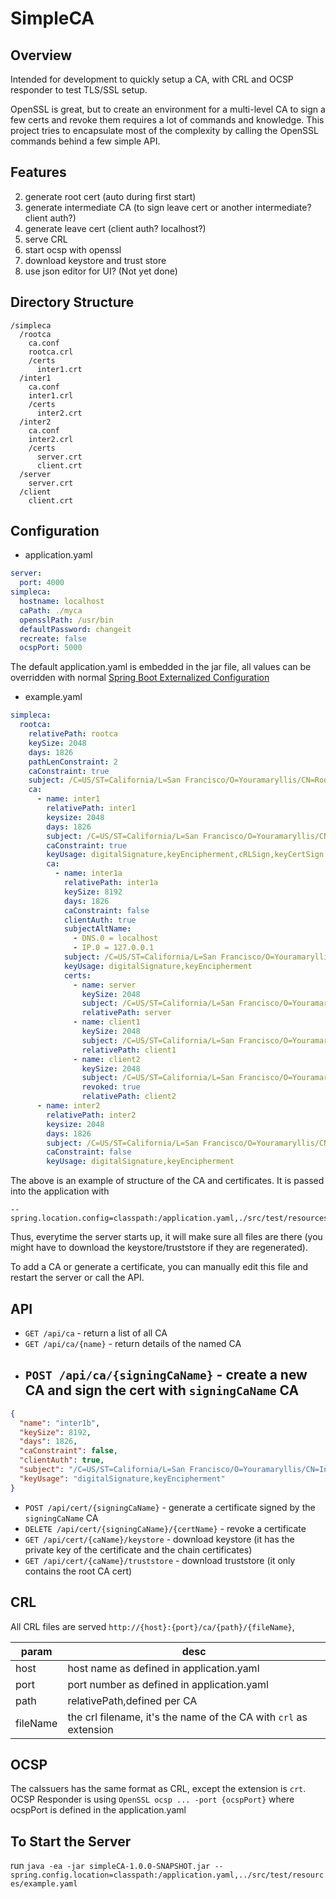 # SimpleCA

## Overview

Intended for development to quickly setup a CA, with CRL and OCSP responder to test TLS/SSL setup.

OpenSSL is great, but to create an environment for a multi-level CA to sign a few certs and revoke them requires a lot of commands and knowledge.
This project tries to encapsulate most of the complexity by calling the OpenSSL commands behind a few simple API.

## Features
2. generate root cert (auto during first start)
3. generate intermediate CA (to sign leave cert or another intermediate?  client auth?)
4. generate leave cert (client auth? localhost?)
5. serve CRL
6. start ocsp with openssl
7. download keystore and trust store
8. use json editor for UI? (Not yet done)

## Directory Structure

```
/simpleca
  /rootca
    ca.conf
    rootca.crl
    /certs
      inter1.crt
  /inter1
    ca.conf
    inter1.crl
    /certs
      inter2.crt
  /inter2
    ca.conf
    inter2.crl
    /certs
      server.crt
      client.crt
  /server
    server.crt
  /client
    client.crt
```

## Configuration

* application.yaml
```yaml
server:
  port: 4000
simpleca:
  hostname: localhost
  caPath: ./myca
  opensslPath: /usr/bin
  defaultPassword: changeit
  recreate: false
  ocspPort: 5000
```

The default application.yaml is embedded in the jar file, all values can be overridden with normal [Spring Boot Externalized Configuration](https://docs.spring.io/spring-boot/docs/2.1.8.RELEASE/reference/html/boot-features-external-config.html)

* example.yaml

```yaml
simpleca:
  rootca:
    relativePath: rootca
    keySize: 2048
    days: 1826
    pathLenConstraint: 2
    caConstraint: true
    subject: /C=US/ST=California/L=San Francisco/O=Youramaryllis/CN=Root CA
    ca:
      - name: inter1
        relativePath: inter1
        keysize: 2048
        days: 1826
        subject: /C=US/ST=California/L=San Francisco/O=Youramaryllis/CN=Inter1 CA
        caConstraint: true
        keyUsage: digitalSignature,keyEncipherment,cRLSign,keyCertSign
        ca:
          - name: inter1a
            relativePath: inter1a
            keySize: 8192
            days: 1826
            caConstraint: false
            clientAuth: true
            subjectAltName:
              - DNS.0 = localhost
              - IP.0 = 127.0.0.1
            subject: /C=US/ST=California/L=San Francisco/O=Youramaryllis/CN=Inter1a CA
            keyUsage: digitalSignature,keyEncipherment
            certs:
              - name: server
                keySize: 2048
                subject: /C=US/ST=California/L=San Francisco/O=Youramaryllis/CN=server
                relativePath: server
              - name: client1
                keySize: 2048
                subject: /C=US/ST=California/L=San Francisco/O=Youramaryllis/CN=client1
                relativePath: client1
              - name: client2
                keySize: 2048
                subject: /C=US/ST=California/L=San Francisco/O=Youramaryllis/CN=client2
                revoked: true
                relativePath: client2
      - name: inter2
        relativePath: inter2
        keysize: 2048
        days: 1826
        subject: /C=US/ST=California/L=San Francisco/O=Youramaryllis/CN=Inter2 CA
        caConstraint: false
        keyUsage: digitalSignature,keyEncipherment

```

The above is an example of structure of the CA and certificates.
It is passed into the application with
```shell
--spring.location.config=classpath:/application.yaml,./src/test/resources/example.yaml
```
Thus, everytime the server starts up, it will make sure all files are there (you might have to download the keystore/truststore if they are regenerated).

To add a CA or generate a certificate, you can manually edit this file and restart the server or call the API.

## API

- `GET /api/ca` - return a list of all CA
- `GET /api/ca/{name}` - return details of the named CA
- `POST /api/ca/{signingCaName}` - create a new CA and sign the cert with `signingCaName` CA
  - 
```json
{
  "name": "inter1b",
  "keySize": 8192,
  "days": 1826,
  "caConstraint": false,
  "clientAuth": true,
  "subject": "/C=US/ST=California/L=San Francisco/O=Youramaryllis/CN=Inter1b CA",
  "keyUsage": "digitalSignature,keyEncipherment"
}
```
- `POST /api/cert/{signingCaName}` - generate a certificate signed by the `signingCaName` CA
- `DELETE /api/cert/{signingCaName}/{certName}` - revoke a certificate
- `GET /api/cert/{caName}/keystore` - download keystore (it has the private key of the certificate and the chain certificates)
- `GET /api/cert/{caName}/truststore` - download truststore (it only contains the root CA cert)

## CRL

All CRL files are served `http://{host}:{port}/ca/{path}/{fileName}`,

| param | desc |
| --- | --- |
| host | host name as defined in application.yaml |
| port | port number as defined in application.yaml |
| path | relativePath,defined per CA |
| fileName | the crl filename, it's the name of the CA with `crl` as extension |

## OCSP

The caIssuers has the same format as CRL, except the extension is `crt`.
OCSP Responder is using `OpenSSL ocsp ... -port {ocspPort}` where ocspPort is defined in the application.yaml

## To Start the Server

run ```java -ea -jar simpleCA-1.0.0-SNAPSHOT.jar --spring.config.location=classpath:/application.yaml,../src/test/resources/example.yaml```
